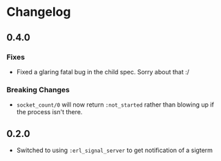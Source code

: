 # Changelog

## 0.4.0

### Fixes

* Fixed a glaring fatal bug in the child spec. Sorry about that :/

### Breaking Changes

* `socket_count/0` will now return `:not_started` rather than blowing up if the process isn't there.

## 0.2.0

* Switched to using `:erl_signal_server` to get notification of a sigterm
